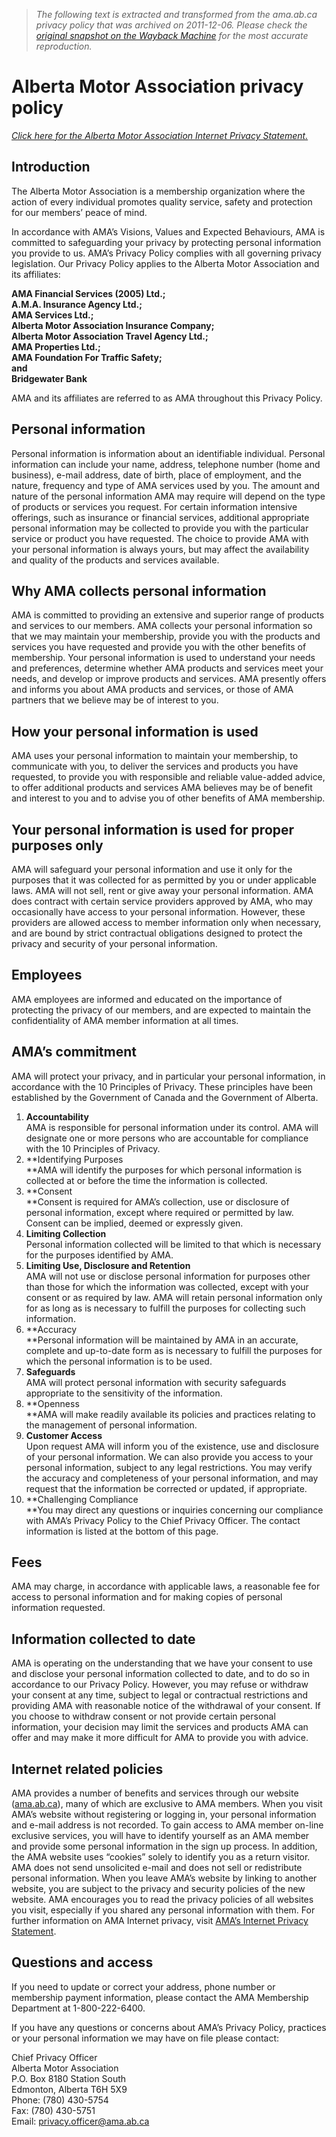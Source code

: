 > *The following text is extracted and transformed from the ama.ab.ca privacy policy that was archived on 2011-12-06. Please check the [original snapshot on the Wayback Machine](https://web.archive.org/web/20111206092303id_/http%3A//www.ama.ab.ca/general/ama-privacy-policy) for the most accurate reproduction.*

# Alberta Motor Association privacy policy

_[_Click here for the Alberta Motor Association Internet Privacy Statement._](https://web.archive.org/general/internet-privacy)_

## Introduction

The Alberta Motor Association is a membership organization where the action of every individual promotes quality service, safety and protection for our members’ peace of mind.

In accordance with AMA’s Visions, Values and Expected Behaviours, AMA is committed to safeguarding your privacy by protecting personal information you provide to us. AMA’s Privacy Policy complies with all governing privacy legislation. Our Privacy Policy applies to the Alberta Motor Association and its affiliates:

**AMA Financial Services (2005) Ltd.;  
A.M.A. Insurance Agency Ltd.;  
AMA Services Ltd.;  
Alberta Motor Association Insurance Company;  
Alberta Motor Association Travel Agency Ltd.;  
AMA Properties Ltd.;  
AMA Foundation For Traffic Safety;  
and  
Bridgewater Bank**

AMA and its affiliates are referred to as AMA throughout this Privacy Policy.

## Personal information

Personal information is information about an identifiable individual. Personal information can include your name, address, telephone number (home and business), e-mail address, date of birth, place of employment, and the nature, frequency and type of AMA services used by you. The amount and nature of the personal information AMA may require will depend on the type of products or services you request. For certain information intensive offerings, such as insurance or financial services, additional appropriate personal information may be collected to provide you with the particular service or product you have requested. The choice to provide AMA with your personal information is always yours, but may affect the availability and quality of the products and services available.

## Why AMA collects personal information

AMA is committed to providing an extensive and superior range of products and services to our members. AMA collects your personal information so that we may maintain your membership, provide you with the products and services you have requested and provide you with the other benefits of membership. Your personal information is used to understand your needs and preferences, determine whether AMA products and services meet your needs, and develop or improve products and services. AMA presently offers and informs you about AMA products and services, or those of AMA partners that we believe may be of interest to you.

## How your personal information is used

AMA uses your personal information to maintain your membership, to communicate with you, to deliver the services and products you have requested, to provide you with responsible and reliable value-added advice, to offer additional products and services AMA believes may be of benefit and interest to you and to advise you of other benefits of AMA membership.

## Your personal information is used for proper purposes only

AMA will safeguard your personal information and use it only for the purposes that it was collected for as permitted by you or under applicable laws. AMA will not sell, rent or give away your personal information. AMA does contract with certain service providers approved by AMA, who may occasionally have access to your personal information. However, these providers are allowed access to member information only when necessary, and are bound by strict contractual obligations designed to protect the privacy and security of your personal information.

## Employees

AMA employees are informed and educated on the importance of protecting the privacy of our members, and are expected to maintain the confidentiality of AMA member information at all times.

## AMA’s commitment

AMA will protect your privacy, and in particular your personal information, in accordance with the 10 Principles of Privacy. These principles have been established by the Government of Canada and the Government of Alberta.

  1. **Accountability**  
AMA is responsible for personal information under its control. AMA will designate one or more persons who are accountable for compliance with the 10 Principles of Privacy. 
  2. **Identifying Purposes  
**AMA will identify the purposes for which personal information is collected at or before the time the information is collected. 
  3. **Consent  
**Consent is required for AMA’s collection, use or disclosure of personal information, except where required or permitted by law. Consent can be implied, deemed or expressly given. 
  4. **Limiting Collection**  
Personal information collected will be limited to that which is necessary for the purposes identified by AMA. 
  5. **Limiting Use, Disclosure and Retention**  
AMA will not use or disclose personal information for purposes other than those for which the information was collected, except with your consent or as required by law. AMA will retain personal information only for as long as is necessary to fulfill the purposes for collecting such information. 
  6. **Accuracy  
**Personal information will be maintained by AMA in an accurate, complete and up-to-date form as is necessary to fulfill the purposes for which the personal information is to be used. 
  7. **Safeguards**  
AMA will protect personal information with security safeguards appropriate to the sensitivity of the information. 
  8. **Openness  
**AMA will make readily available its policies and practices relating to the management of personal information. 
  9. **Customer Access**  
Upon request AMA will inform you of the existence, use and disclosure of your personal information. We can also provide you access to your personal information, subject to any legal restrictions. You may verify the accuracy and completeness of your personal information, and may request that the information be corrected or updated, if appropriate. 
  10. **Challenging Compliance  
**You may direct any questions or inquiries concerning our compliance with AMA’s Privacy Policy to the Chief Privacy Officer. The contact information is listed at the bottom of this page. 



## Fees

AMA may charge, in accordance with applicable laws, a reasonable fee for access to personal information and for making copies of personal information requested.

## Information collected to date

AMA is operating on the understanding that we have your consent to use and disclose your personal information collected to date, and to do so in accordance to our Privacy Policy. However, you may refuse or withdraw your consent at any time, subject to legal or contractual restrictions and providing AMA with reasonable notice of the withdrawal of your consent. If you choose to withdraw consent or not provide certain personal information, your decision may limit the services and products AMA can offer and may make it more difficult for AMA to provide you with advice.

## Internet related policies

AMA provides a number of benefits and services through our website ([ama.ab.ca](http://www.ama.ab.ca/)), many of which are exclusive to AMA members. When you visit AMA’s website without registering or logging in, your personal information and e-mail address is not recorded. To gain access to AMA member on-line exclusive services, you will have to identify yourself as an AMA member and provide some personal information in the sign up process. In addition, the AMA website uses “cookies” solely to identify you as a return visitor. AMA does not send unsolicited e-mail and does not sell or redistribute personal information. When you leave AMA’s website by linking to another website, you are subject to the privacy and security policies of the new website. AMA encourages you to read the privacy policies of all websites you visit, especially if you shared any personal information with them. For further information on AMA Internet privacy, visit [AMA’s Internet Privacy Statement](https://web.archive.org/general/internet-privacy).

## Questions and access

If you need to update or correct your address, phone number or membership payment information, please contact the AMA Membership Department at 1-800-222-6400.

If you have any questions or concerns about AMA’s Privacy Policy, practices or your personal information we may have on file please contact:

Chief Privacy Officer  
Alberta Motor Association  
P.O. Box 8180 Station South  
Edmonton, Alberta T6H 5X9  
Phone: (780) 430-5754  
Fax: (780) 430-5751  
Email: [privacy.officer@ama.ab.ca](mailto:privacy.officer@ama.ab.ca)
